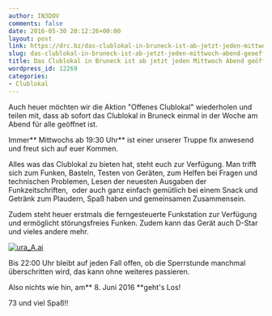 ```yaml
---
author: IN3DOV
comments: false
date: 2016-05-30 20:12:26+00:00
layout: post
link: https://drc.bz/das-clublokal-in-bruneck-ist-ab-jetzt-jeden-mittwoch-abend-geoeffnet/
slug: das-clublokal-in-bruneck-ist-ab-jetzt-jeden-mittwoch-abend-geoeffnet
title: Das Clublokal in Bruneck ist ab jetzt jeden Mittwoch Abend geöffnet.
wordpress_id: 12269
categories:
- Clublokal
---
```


Auch heuer möchten wir die Aktion "Offenes Clublokal" wiederholen und teilen mit, dass ab sofort das Clublokal in Bruneck einmal in der Woche am Abend für alle geöffnet ist.

Immer** Mittwochs ab 19:30 Uhr** ist einer unserer Truppe fix anwesend und freut sich auf euer Kommen.

Alles was das Clublokal zu bieten hat, steht euch zur Verfügung. Man trifft sich zum Funken, Basteln, Testen von Geräten, zum Helfen bei Fragen und technischen Problemen, Lesen der neuesten Ausgaben der Funkzeitschriften,  oder auch ganz einfach gemütlich bei einem Snack und Getränk zum Plaudern, Spaß haben und gemeinsamen Zusammensein.

Zudem steht heuer erstmals die ferngesteuerte Funkstation zur Verfügung und ermöglicht störungsfreies Funken. Zudem kann das Gerät auch D-Star und vieles andere mehr.

[![ura_A.ai](https://drc.bz/wp-content/uploads/2016/05/IC-7100-1-786x1024.jpg)](https://drc.bz/wp-content/uploads/2016/05/IC-7100-1.jpg)

Bis 22:00 Uhr bleibt auf jeden Fall offen, ob die Sperrstunde manchmal überschritten wird, das kann ohne weiteres passieren.

Also nichts wie hin, am** 8. Juni 2016 **geht's Los!

73 und viel Spaß!!
